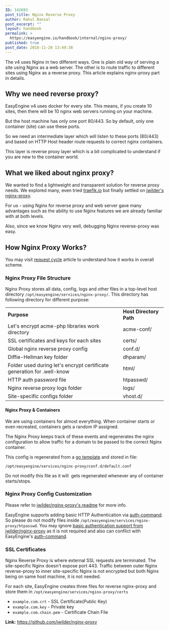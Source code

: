 ```yaml
---
ID: 142693
post_title: Nginx Reverse Proxy
author: Rahul Bansal
post_excerpt: ""
layout: handbook
permalink: >
  https://easyengine.io/handbook/internal/nginx-proxy/
published: true
post_date: 2018-11-20 13:49:38
---
```

<!-- wp:paragraph -->
<p>The v4 uses Nginx in two different ways. One is plain old way of serving a site using Nginx as a web server. The other is to route traffic to different sites using Nginx as a reverse proxy. This article explains nginx-proxy part in details.</p>
<!-- /wp:paragraph -->

<!-- wp:heading -->
<h2>Why we need reverse proxy?</h2>
<!-- /wp:heading -->

<!-- wp:paragraph -->
<p>EasyEngine v4 uses docker for every site. This means, if you create 10 sites, then there will be 10 nginx web servers running on your machine.</p>
<!-- /wp:paragraph -->

<!-- wp:paragraph -->
<p>But the host machine has only one port 80/443. So by default, only one container (site) can use these ports.  </p>
<!-- /wp:paragraph -->

<!-- wp:paragraph -->
<p>So we need an intermediate layer which will listen to these ports (80/443) and based on HTTP Host header route requests to correct nginx containers.</p>
<!-- /wp:paragraph -->

<!-- wp:paragraph -->
<p>This layer is reverse proxy layer which is a bit complicated to understand if you are new to the container world.</p>
<!-- /wp:paragraph -->

<!-- wp:heading -->
<h2 id="mce_5">What we liked about nginx proxy?</h2>
<!-- /wp:heading -->

<!-- wp:paragraph -->
<p>We wanted to find a lightweight and transparent solution for reverse proxy needs. We explored many, even tried <a href="https://traefik.io/">traefik.io</a> but finally settled on <a href="https://github.com/jwilder/nginx-proxy">jwilder's nginx-proxy</a>.</p>
<!-- /wp:paragraph -->

<!-- wp:paragraph -->
<p>For us - using Nginx for reverse proxy and web server gave many advantages such as the ability to use Nginx features we are already familiar with at both levels.</p>
<!-- /wp:paragraph -->

<!-- wp:paragraph -->
<p>Also, since we know Nginx very well, debugging Nginx reverse-proxy was easy.</p>
<!-- /wp:paragraph -->

<!-- wp:heading -->
<h2>How Nginx Proxy Works?</h2>
<!-- /wp:heading -->

<!-- wp:paragraph -->
<p>You may visit <a href="https://easyengine.io/handbook/request-cycle/">request cycle</a> article to understand how it works in overall scheme.</p>
<!-- /wp:paragraph -->

<!-- wp:heading {"level":3} -->
<h3>Nginx Proxy File Structure</h3>
<!-- /wp:heading -->

<!-- wp:paragraph -->
<p>Nginx Proxy stores all data, config, logs and other files in a top-level host directory <code>/opt/easyengine/services/nginx-proxy/</code>. This directory has following directory for different purpose:</p>
<!-- /wp:paragraph -->

<!-- wp:table -->
<table class="wp-block-table">
<tbody>
<tr>
<td><strong>Purpose</strong></td>
<td><strong>Host Directory Path</strong></td>
</tr>
<tr>
<td>Let's encrypt acme-php libraries work directory </td>
<td>acme-conf/</td>
</tr>
<tr>
<td>SSL certificates and keys for each sites</td>
<td>certs/</td>
</tr>
<tr>
<td>Global nginx reverse proxy config </td>
<td>conf.d/</td>
</tr>
<tr>
<td>Diffie-Hellman key folder</td>
<td>dhparam/</td>
</tr>
<tr>
<td>Folder used during let's encrypt certificate generation for .well-know</td>
<td>html/</td>
</tr>
<tr>
<td>HTTP auth password file</td>
<td>htpasswd/</td>
</tr>
<tr>
<td>Nginx reverse proxy logs folder</td>
<td>logs/</td>
</tr>
<tr>
<td>Site-specific configs folder</td>
<td>vhost.d/</td>
</tr>
</tbody>
</table>
<!-- /wp:table -->

<!-- wp:heading {"level":4} -->
<h4>Nginx Proxy &amp; Containers</h4>
<!-- /wp:heading -->

<!-- wp:paragraph -->
<p>We are using containers for almost everything. When container starts or even recreated, containers gets a random IP assigned.</p>
<!-- /wp:paragraph -->

<!-- wp:paragraph -->
<p>The Nginx Proxy keeps track of these events and regenerates the nginx configuration to allow traffic for a domain to be passed to the correct Nginx container.</p>
<!-- /wp:paragraph -->

<!-- wp:paragraph -->
<p>This config is regenerated from a <a href="https://github.com/EasyEngine/dockerfiles/blob/master/nginx-proxy/nginx.tmpl">go template</a> and stored in file:</p>
<!-- /wp:paragraph -->

<!-- wp:code -->
<pre class="wp-block-code"><code>/opt/easyengine/services/nginx-proxy/conf.d/default.conf</code></pre>
<!-- /wp:code -->

<!-- wp:paragraph -->
<p>Do not modify this file as it will  gets regenerated whenever any of container starts/stops.</p>
<!-- /wp:paragraph -->

<!-- wp:heading {"level":3} -->
<h3>Nginx Proxy Config Customization</h3>
<!-- /wp:heading -->

<!-- wp:paragraph -->
<p>Please refer to <a href="https://github.com/jwilder/nginx-proxy#custom-nginx-configuration">jwilder/nginx-proxy's readme</a> for more info.</p>
<!-- /wp:paragraph -->

<!-- wp:paragraph -->
<p>EasyEngine supports adding basic HTTP Authentication via <a href="https://github.com/easyengine/auth-command">auth-command</a>. So please do not modify files inside <code>/opt/easyengine/services/nginx-proxy/htpasswd</code>. You may ignore <a href="https://github.com/jwilder/nginx-proxy#basic-authentication-support">basic authentication support from jwilder/nginx-proxy</a> as it is not required and also can conflict with EasyEngine's <a href="https://github.com/easyengine/auth-command">auth-command</a>. </p>
<!-- /wp:paragraph -->

<!-- wp:heading {"level":3} -->
<h3>SSL Certificates</h3>
<!-- /wp:heading -->

<!-- wp:paragraph -->
<p>Nginx Reverse Proxy is where external SSL requests are terminated. The site-specific Nginx doesn't expose port 443. Traffic between outer Nginx reverse-proxy to inner site-specific Nginx is not encrypted but both Nginx being on same host machine, it is not needed.</p>
<!-- /wp:paragraph -->

<!-- wp:paragraph -->
<p>For each site, EasyEngine creates three files for reverse nginx-proxy and store them in <code>/opt/easyengine/services/nginx-proxy/certs</code></p>
<!-- /wp:paragraph -->

<!-- wp:list -->
<ul>
<li><code>example.com.crt</code> - SSL Certificate(Public Key)</li>
<li><code>example.com.key</code> - Private key</li>
<li><code>example.com.chain.pem</code> - Certificate Chain File</li>
</ul>
<!-- /wp:list -->

<!-- wp:paragraph -->
<p><strong>Link:</strong> <a href="https://github.com/jwilder/nginx-proxy">https://github.com/jwilder/nginx-proxy</a></p>
<!-- /wp:paragraph -->